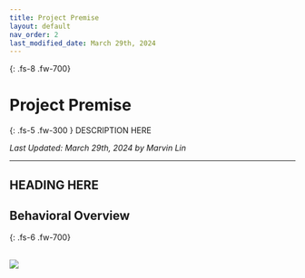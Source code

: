```yaml
---
title: Project Premise
layout: default
nav_order: 2
last_modified_date: March 29th, 2024
---
```


{: .fs-8 .fw-700}
# Project Premise

{: .fs-5 .fw-300 }
DESCRIPTION HERE

*Last Updated: March 29th, 2024 by Marvin Lin*

---

## HEADING HERE

## Behavioral Overview
{: .fs-6 .fw-700}

<br />
<p align:center style="margin: auto;">
  <img src="/assets/BehavioralDiagram.png" />
</p>